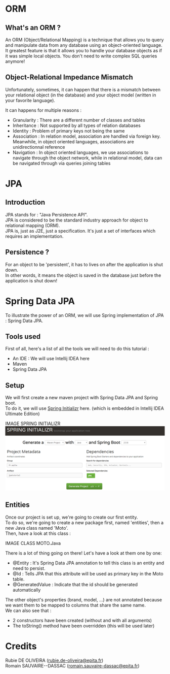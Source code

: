 # ORM
## What's an ORM ?
An ORM (Object/Relational Mapping) is a technique that allows you to query and manipulate data from any database using an object-oriented language.  
It greatest feature is that it allows you to handle your database objects as if it was simple local objects. You don't need to write complex SQL queries anymore!

## Object-Relational Impedance Mismatch
Unfortunately, sometimes, it can happen that there is a mismatch between your relational object (in the database) and your object model (written in your favorite language).

It can happens for multiple reasons :
* Granularity : There are a different number of classes and tables
* Inheritance : Not supported by all types of relation databases
* Identity : Problem of primary keys not being the same
* Association : In relation model, association are handled via foreign key. Meanwhile, in object oriented languages, associations are unidirectionnal reference
* Navigation : In object oriented languages, we use associations to navigate through the object network, while in relational model, data can be navigated through via queries joining tables

# JPA

## Introduction

JPA stands for : "Java Persistence API".  
JPA is considered to be the standard industry approach for object to relational mapping (ORM).  
JPA is, just as J2E, just a specification. It's just a set of interfaces which requires an implementation.

## Persistence ?

For an object to be 'persistent', it has to lives on after the application is shut down.  
In other words, it means the object is saved in the database just before the application is shut down!

# Spring Data JPA

To illustrate the power of an ORM, we will use Spring implementation of JPA : Spring Data JPA.

## Tools used

First of all, here's a list of all the tools we will need to do this tutorial :
* An IDE : We will use Intellij IDEA here
* Maven
* Spring Data JPA

## Setup

We will first create a new maven project with Spring Data JPA and Spring boot.  
To do it, we will use [Spring Initializr](https://start.spring.io/) here. (which is embedded in Intellij IDEA Ultimate Edition)

IMAGE SPRING INITIALIZR
![alt text][spring_init]

## Entities

Once our project is set up, we're going to create our first entity.  
To do so, we're going to create a new package first, named 'entities', then a new Java class named 'Moto'.  
Then, have a look at this class :

IMAGE CLASS MOTO.Java

There is a lot of thing going on there! Let's have a look at them one by one:

* @Entity : It's Spring Data JPA annotation to tell this class is an entity and need to persist.
* @Id : Tells JPA that this attribute will be used as primary key in the Moto table.
* @GeneratedValue : Indicate that the id should be generated automatically

The other object's properties (brand, model, ...) are not annotated because we want them to be mapped to columns that share the same name.  
We can also see that :
* 2 constructors have been created (without and with all arguments)
* The toString() method have been overridden (this will be used later)


# Credits
Rubie DE OLIVEIRA (rubie.de-oliveira@epita.fr)  
Romain SAUVAIRE--DASSAC (romain.sauvaire-dassac@epita.fr)

[spring_init]: https://github.com/rsauvair/JPA/blob/master/images/spring_init.png "Spring Initializr"
